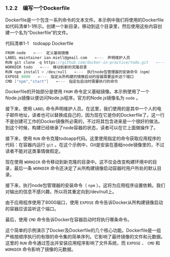 ### 1.2.2　编写一个Dockerfile

Dockerfile是一个包含一系列命令的文本文件。本示例中我们将使用的Dockerfile如代码清单1-1所示。创建一个新目录，移动到这个目录里，然后使用这些内容创建一个名为“Dockerfile”的文件。

代码清单1-1　todoapp Dockerfile

```c
FROM node　　⇽---　定义基础镜像
LABEL maintainer ian.miell@gmail.com　　⇽---　声明维护人员
RUN git clone -q https://github.com/docker-in-practice/todo.git　　⇽---　克隆todoapp代码
WORKDIR todo　　⇽---　移动到新的克隆目录
RUN npm install > /dev/null　　⇽---　执行node包管理器的安装命令（npm）
EXPOSE 8000　　⇽---　指定从所构建的镜像启动的容器需要监听这个端口
CMD ["npm","start"]　　⇽---　指定在启动时需要执行的命令
```

Dockerfile的开始部分是使用 `FROM` 命令定义基础镜像。本示例使用了一个Node.js镜像以便访问Node.js程序。官方的Node.js镜像名为 `node` 。

接下来，使用 `LABEL` 命令声明维护人员。在这里，我们使用的是其中一个人的电子邮件地址，读者也可以替换成自己的，因为现在它是你的Dockerfile了。这一行不是创建可工作的Docker镜像所必需的，不过将其包含进来是一个很好的做法。到这个时候，构建已经继承了node容器的状态，读者可以在它上面做操作了。

接下来，使用 `RUN` 命令克隆todoapp代码。这里使用指定的命令获取应用程序的代码：在容器内运行 `git` 。在这个示例中，Git是安装在基础node镜像里的，不过读者不能对这类事情做假定。

现在使用 `WORKDIR` 命令移动到新克隆的目录中。这不仅会改变构建环境中的目录，最后一条 `WORKDIR` 命令还决定了从所构建镜像启动容器时用户所处的默认目录。

接下来，执行node包管理器的安装命令（ `npm` ）。这将为应用程序设置依赖。我们对输出的信息不感兴趣，所以将其重定向到/dev/null上。

由于应用程序使用了8000端口，使用 `EXPOSE` 命令告诉Docker从所构建镜像启动的容器应该监听这个端口。

最后，使用 `CMD` 命令告诉Docker在容器启动时将执行哪条命令。

这个简单的示例演示了Docker及Dockerfile的几个核心功能。Dockerfile是一组严格按顺序执行的有限的命令集的简单序列。它影响了最终镜像的文件和元数据。这里的 `RUN` 命令通过签出并安装应用程序影响了文件系统，而 `EXPOSE` 、 `CMD` 和 `WORKDIR` 命令影响了镜像的元数据。

